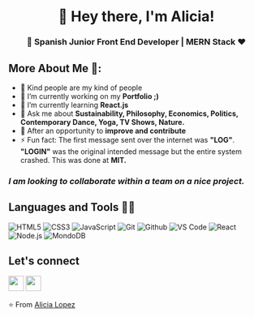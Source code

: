 <h1 align="center">👋 Hey there, I'm Alicia!</h1>
<h3 align="center">🚀 Spanish Junior Front End Developer | MERN Stack ♥ </h3>

## More About Me 👩:
- 💜 Kind people are my kind of people
- 🔭 I’m currently working on my **Portfolio ;)**
- 🌱 I’m currently learning **React.js**
- 💬 Ask me about **Sustainability, Philosophy, Economics, Politics, Contemporary Dance, Yoga, TV Shows, Nature.**
- 👯 After an opportunity to **improve and contribute**
- ⚡ Fun fact: The first message sent over the internet was **"LOG"**. **"LOGIN"** was the original intended message but the entire system crashed. This was done at **MIT.**

### *I am looking to collaborate within a team on a nice project.*

## Languages and Tools 👩‍💻
![HTML5](https://img.shields.io/badge/-HTML5-000000?style=for-the-badge&logo=HTML5)
![CSS3](https://img.shields.io/badge/-CSS3-000000?style=for-the-badge&logo=CSS3)
![JavaScript](https://img.shields.io/badge/-JavaScript-000000?style=for-the-badge&logo=javascript)
![Git](http://img.shields.io/badge/-Git-000000?style=for-the-badge&logo=Git)
![Github](http://img.shields.io/badge/-Github-000000?style=for-the-badge&logo=Github&logoColor=green)
![VS Code](http://img.shields.io/badge/-VS%20Code-000000?style=for-the-badge&logo=Visual-studio-code&logoColor=blue)
![React](http://img.shields.io/badge/-React-000000?style=for-the-badge&logo=React&logoColor=blue)
![Node.js](http://img.shields.io/badge/-Nodejs-000000?style=for-the-badge&logo=Nodejs&logoColor=green)
![MondoDB](http://img.shields.io/badge/-MondoDB-000000?style=for-the-badge&logo=MondoDB&logoColor=blue)

## Let's connect
  <p>
    <a href="https://www.linkedin.com/in/aliciahl/" alt="Linkedin"><img src="https://github.com/nitish-awasthi/nitish-awasthi/blob/master/174857.png" width="30"></a>
    <a href="mailto:alicia.hl87@gmail.com" alt="Contact me"><img src="https://github.com/nitish-awasthi/nitish-awasthi/blob/master/gmail-512.webp" height="30"></a>
  </p>

⭐️ From [Alicia Lopez](https://github.com/AliLop)
